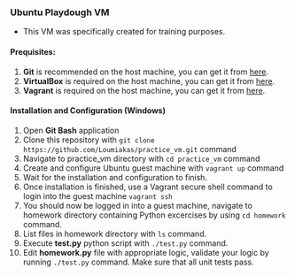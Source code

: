 ### Ubuntu Playdough VM

- This VM was specifically created for training purposes.

#### Prequisites:
1. **Git** is recommended on the host machine, you can get it from
   [here](https://git-scm.com/downloads).
2. **VirtualBox** is required  on the host machine, you can get it from
   [here](https://www.virtualbox.org/wiki/Downloads).
3. **Vagrant** is required  on the host machine, you can get it from
   [here](https://www.vagrantup.com/downloads.html).

#### Installation and Configuration (Windows)
1. Open **Git Bash** application
2. Clone this repository with
`git clone https://github.com/Loumiakas/practice_vm.git` command
3. Navigate to practice_vm directory with `cd practice_vm` command
4. Create and configure Ubuntu guest machine with `vagrant up` command
5. Wait for the installation and configuration to finish.
6. Once installation is finished, use a Vagrant secure shell command to
login into the guest machine `vagrant ssh`
7. You should now be logged in into a guest machine, navigate to homework
   directory containing Python excercises by using `cd homework` command.
8. List files in homework directory with `ls` command.
9. Execute **test.py** python script with `./test.py` command.
9. Edit **homework.py** file with appropriate logic, validate your logic by
   running `./test.py` command. Make sure that all unit tests pass.
